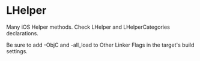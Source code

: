 LHelper
=======

Many iOS Helper methods. Check LHelper and LHelperCategories declarations.

Be sure to add -ObjC and -all_load to Other Linker Flags in the target's build settings.
